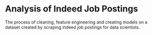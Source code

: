 # Analysis of Indeed Job Postings
 The process of cleaning, feature engineering and creating models on a dataset created by scraping indeed job postings for data scientists. 

